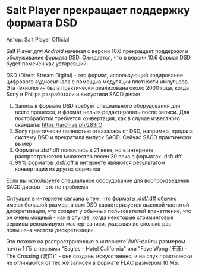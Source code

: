 # Salt Player прекращает поддержку формата DSD

Автор: Salt Player Official

Salt Player *для Android* начиная с версии 10.6 прекращает поддержку и обслуживание формата DSD. Ожидается, что в версии 10.6 формат DSD будет помечен как устаревший.

DSD (Direct Stream Digital) - это формат, использующий кодирование цифрового аудиосигнала с помощью модуляции плотности импульсов. Эта технология была практически реализована около 2000 года, когда Sony и Philips разработали и выпустили SACD диски.

1. Запись в формате DSD требует специального оборудования для всего процесса, и формат нельзя редактировать после записи. Для постобработки требуется конвертация, как в случае известного скандала: https://archive.ph/z83rO
2. Sony практически полностью отказалась от DSD, например, продала систему DSD и прекратила выпуск SACD. Сейчас SACD практически вымер
3. Форматы .dsf/.dff появились в 21 веке, но в интернете распространяется множество песен 20 века в форматах .dsf/.dff
4. 99% форматов .dsf/.dff в интернете являются результатом конвертации из других форматов

Если вы используете специальное оборудование для воспроизведения SACD дисков - это не проблема.

Ситуация в интернете связана с тем, что форматы .dsf/.dff обычно имеют большой размер, а сам DSD характеризуется высокой частотой дискретизации, что создает у обычных пользователей впечатление, что он очень мощный - как в случае, когда некоторые стриминговые сервисы рекламируют мастер-записи, указывая во сколько раз повышена частота дискретизации.

Это похоже на распространенные в интернете WAV-файлы размером почти 1 ГБ с песнями "Eagles - Hotel California" или "Faye Wong (王菲) - The Crossing (渡口)" - они созданы искусственно, и на слух практически не отличаются от тех же записей в формате FLAC размером 10 МБ.
